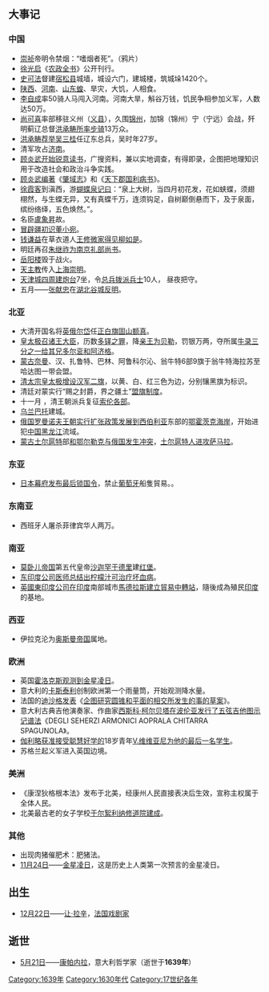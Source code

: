 ## 大事记

### 中国

  - [崇祯](../Page/崇祯.md "wikilink")帝明令禁烟：“嗜烟者死”。（鸦片）
  - [徐光启](../Page/徐光启.md "wikilink")《[农政全书](https://zh.wikipedia.org/wiki/农政全书 "wikilink")》公开刊行。
  - [史可法](../Page/史可法.md "wikilink")督建[宿松县](../Page/宿松县.md "wikilink")城墙，城设六门，建城楼，筑城垛1420个。
  - [陕西](../Page/陕西省.md "wikilink")、[河南](../Page/河南省.md "wikilink")、[山东蝗](https://zh.wikipedia.org/wiki/山东省 "wikilink")、旱灾，大饥，人相食。
  - [李自成](../Page/李自成.md "wikilink")率50骑人马闯入河南。河南大旱，斛谷万钱，饥民争相参加义军，人数达50万。
  - [尚可喜](../Page/尚可喜.md "wikilink")率部移驻义州（[义县](../Page/义县.md "wikilink")），久围[锦州](../Page/锦州市.md "wikilink")，加锦（锦州）宁（宁远）会战，歼明蓟辽总督[洪承畴所率步骑](../Page/洪承疇.md "wikilink")13万众。
  - [洪承畴荐举](../Page/洪承疇.md "wikilink")[吴三桂](../Page/吴三桂.md "wikilink")任辽东总兵，吴时年27岁。
  - 清军攻占[济南](https://zh.wikipedia.org/wiki/济南市 "wikilink")。
  - [顾炎武开始锐意读书](https://zh.wikipedia.org/wiki/顧炎武 "wikilink")，广搜资料，兼以实地调查，有得即录，企图把地理知识用于改造社会和政治斗争实践。
  - [顾炎武编著](https://zh.wikipedia.org/wiki/顧炎武 "wikilink")《[肇域志](https://zh.wikipedia.org/wiki/肇域志 "wikilink")》和《[天下郡国利病书](https://zh.wikipedia.org/wiki/天下郡国利病书 "wikilink")》。
  - [徐霞客](../Page/徐霞客.md "wikilink")到滇西，游[蝴蝶泉记曰](https://zh.wikipedia.org/wiki/蝴蝶泉 "wikilink")：“泉上大树，当四月初花发，花如蛱蝶，须翅栩然，与生蝶无异，又有真蝶千万，连须钩足，自树巅倒悬而下，及于泉面，缤纷络绎，五色焕然。”。
  - 名臣[盧象昇](../Page/盧象昇.md "wikilink")故。
  - [冒辟疆初识](../Page/冒襄.md "wikilink")[董小宛](../Page/董小宛.md "wikilink")。
  - [钱谦益](../Page/钱谦益.md "wikilink")在草衣道人[王修微家得见](https://zh.wikipedia.org/wiki/王修微 "wikilink")[柳如是](../Page/柳如是.md "wikilink")。
  - 明廷再召[朱继祚为南京](https://zh.wikipedia.org/wiki/朱继祚 "wikilink")[礼部尚书](../Page/礼部尚书.md "wikilink")。
  - [岳阳楼](../Page/岳阳楼.md "wikilink")毁于战火。
  - [天主教](../Page/天主教.md "wikilink")传入[上海](https://zh.wikipedia.org/wiki/上海市 "wikilink")[崇明](https://zh.wikipedia.org/wiki/崇明 "wikilink")。
  - [天津城四周建炮台](../Page/天津市.md "wikilink")7坐，令[总兵拨派兵士](https://zh.wikipedia.org/wiki/总兵 "wikilink")10人， 昼夜把守。
  - 五月——[张献忠](../Page/张献忠.md "wikilink")在[湖北](../Page/湖北省.md "wikilink")[谷城反明](../Page/谷城县.md "wikilink")。

### 北亚

  - 大清开国名将[英俄尔岱](../Page/英俄尔岱.md "wikilink")任[正白旗](../Page/正白旗.md "wikilink")[固山额真](https://zh.wikipedia.org/wiki/固山额真 "wikilink")。
  - [皇太极召诸王大臣](https://zh.wikipedia.org/wiki/愛新覺羅·皇太極 "wikilink")，历数[多铎之罪](https://zh.wikipedia.org/wiki/愛新覺羅·多鐸 "wikilink")，降[亲王为](https://zh.wikipedia.org/wiki/亲王 "wikilink")[贝勒](https://zh.wikipedia.org/wiki/贝勒 "wikilink")，罚银万两，夺所属[牛录三分之一给其兄](https://zh.wikipedia.org/wiki/牛彔 "wikilink")[多尔衮和](https://zh.wikipedia.org/wiki/多爾袞 "wikilink")[阿济格](https://zh.wikipedia.org/wiki/愛新覺羅·阿濟格 "wikilink")。
  - [蒙古奈曼](https://zh.wikipedia.org/wiki/蒙古 "wikilink")、汉、扎鲁特、巴林、阿鲁科尔沁、翁牛特6部9旗于翁牛特海拉苏至哈达图一带会盟。
  - [清太宗](https://zh.wikipedia.org/wiki/愛新覺羅·皇太極 "wikilink")[皇太极增设汉军二旗](https://zh.wikipedia.org/wiki/愛新覺羅·皇太極 "wikilink")，以黄、白、红三色为边，分别镶黑旗为标识。
  - 清廷对蒙实行“赐之封爵，界之疆土”[盟旗制度](../Page/清代蒙古.md "wikilink")。
  - 十一月 ，清王朝派兵复征[索伦各部](https://zh.wikipedia.org/wiki/索伦 "wikilink")。
  - [乌兰巴托](../Page/乌兰巴托.md "wikilink")建城。
  - [俄国](https://zh.wikipedia.org/wiki/俄国 "wikilink")[罗曼诺夫王朝实行扩张政策发展到](https://zh.wikipedia.org/wiki/罗曼诺夫皇朝 "wikilink")[西伯利亚](../Page/西伯利亚.md "wikilink")东部的[鄂霍茨克海岸](../Page/鄂霍次克.md "wikilink")，开始进犯[中国](https://zh.wikipedia.org/wiki/中国 "wikilink")[黑龙江](../Page/黑龙江.md "wikilink")流域。
  - [蒙古](https://zh.wikipedia.org/wiki/蒙古 "wikilink")[土尔扈特](../Page/土尔扈特.md "wikilink")部[和鄂尔勒克与](https://zh.wikipedia.org/wiki/和鄂尔勒克 "wikilink")[俄国发生冲突](https://zh.wikipedia.org/wiki/俄国 "wikilink")，[土尔扈特人进攻](https://zh.wikipedia.org/wiki/土尔扈特人 "wikilink")[萨马拉](https://zh.wikipedia.org/wiki/萨马拉 "wikilink")。

### 东亚

  - [日本](../Page/日本.md "wikilink")[幕府发布最后锁国令](../Page/幕府_\(日本\).md "wikilink")，禁止[葡萄牙](../Page/葡萄牙.md "wikilink")船隻貿易。。

### 东南亚

  - 西班牙人屠杀菲律宾华人两万。

### 南亚

  - [莫卧儿帝国](../Page/莫卧儿帝国.md "wikilink")第五代皇帝[沙迦罕于](https://zh.wikipedia.org/wiki/沙贾汗 "wikilink")[德里](../Page/德里.md "wikilink")建[红堡](../Page/德里红堡.md "wikilink")。
  - [东印度公司医师总结出柠檬汁可治疗](https://zh.wikipedia.org/wiki/东印度公司 "wikilink")[坏血病](../Page/壞血病.md "wikilink")。
  - [英國東印度公司在](https://zh.wikipedia.org/wiki/英國東印度公司 "wikilink")[印度](../Page/印度.md "wikilink")南部城市[馬德拉斯建立貿易中轉站](https://zh.wikipedia.org/wiki/馬德拉斯 "wikilink")，隨後成為殖民[印度](../Page/印度.md "wikilink")的基地。

### 西亚

  - 伊拉克沦为[奥斯曼帝国](../Page/奥斯曼帝国.md "wikilink")属地。

### 欧洲

  - 英国[霍洛克斯观测到金星凌日](https://zh.wikipedia.org/wiki/霍洛克斯 "wikilink")。
  - 意大利的[卡斯泰利](../Page/卡斯泰利.md "wikilink")创制欧洲第一个雨量筒，开始观测降水量。
  - 法国的[迪沙格发表](https://zh.wikipedia.org/wiki/迪沙格 "wikilink")《[企图研究圆锥和平面的相交所发生的事的草案](https://zh.wikipedia.org/wiki/企图研究圆锥和平面的相交所发生的事的草案 "wikilink")》。
  - 意大利古典吉他演奏家、作曲家[西斯科·柯尔贝塔在波伦亚发行了五弦吉他图示记谱法](https://zh.wikipedia.org/wiki/西斯科·柯尔贝塔 "wikilink")《DEGLI SEHERZI ARMONICI AOPRALA CHITARRA SPAGUNOLA》。
  - [伽利略获准接受聪慧好学的](../Page/伽利略·伽利莱.md "wikilink")18岁青年[V.维维亚尼为他的最后一名学生](https://zh.wikipedia.org/wiki/V.维维亚尼 "wikilink")。
  - 苏格兰起义军进入英国边境。

### 美洲

  - 《康涅狄格根本法》发布于北美，经康州人民直接表决后生效，宣称主权属于全体人民。
  - 北美最古老的女子学校[于尔絮利纳修道院建成](https://zh.wikipedia.org/wiki/于尔絮利纳修道院 "wikilink")。

### 其他

  - 出现肉猪催肥术：肥猪法。
  - [11月24日](../Page/11月24日.md "wikilink")——[金星凌日](../Page/金星凌日.md "wikilink")，这是历史上人类第一次预言的金星凌日。

## 出生

  - [12月22日](../Page/12月22日.md "wikilink")——[让·拉辛](../Page/让·拉辛.md "wikilink")，[法国戏剧家](https://zh.wikipedia.org/wiki/法国 "wikilink")

## 逝世

  - [5月21日](../Page/5月21日.md "wikilink")——[康帕内拉](https://zh.wikipedia.org/wiki/康帕内拉 "wikilink")，意大利哲学家（逝世于**1639年**）

[Category:1639年](https://zh.wikipedia.org/wiki/Category:1639年 "wikilink") [Category:1630年代](https://zh.wikipedia.org/wiki/Category:1630年代 "wikilink") [Category:17世纪各年](https://zh.wikipedia.org/wiki/Category:17世纪各年 "wikilink")
